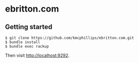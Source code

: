 # ebritton.com

## Getting started

```
$ git clone https://github.com/kmcphillips/ebritton.com.git
$ bundle install
$ bundle exec rackup
```

Then visit [http://localhost:9292](http://localhost:9292).
